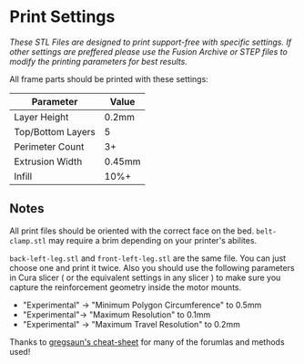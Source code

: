 # Print Settings
*These STL Files are designed to print support-free with specific settings. If other settings are preffered please use the Fusion Archive or STEP files to modify the printing parameters for best results.*

All frame parts should be printed with these settings:

| Parameter         | Value  |
| ----------------- | ------ |
| Layer Height      | 0.2mm  |
| Top/Bottom Layers | 5      |
| Perimeter Count   | 3+     |
| Extrusion Width   | 0.45mm |
| Infill            | 10%+   |

## Notes

All print files should be oriented with the correct face on the bed.
`belt-clamp.stl` may require a brim depending on your printer's abilites.

`back-left-leg.stl` and `front-left-leg.stl` are the same file.  You can just choose one and print it twice.  Also you should use the following parameters in Cura slicer ( or the equivalent settings in any slicer ) to make sure you capture the reinforcement geometry inside the motor mounts.

- "Experimental" -> "Minimum Polygon Circumference" to 0.5mm 
- "Experimental"-> "Maximum Resolution" to 0.1mm 
- "Experimental" -> "Maximum Travel Resolution" to 0.2mm

Thanks to [gregsaun's cheat-sheet](https://github.com/gregsaun/maker_cheatsheet) for many of the forumlas and methods used!
